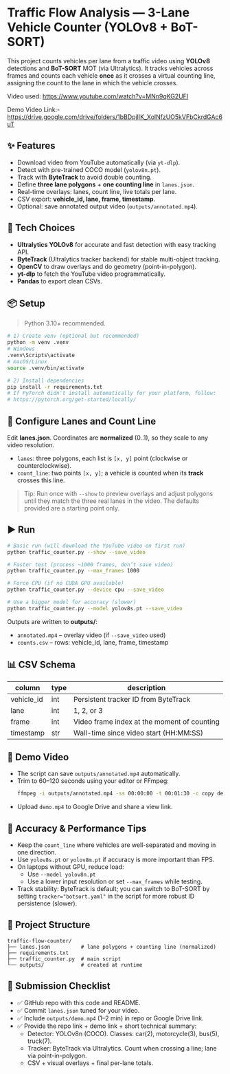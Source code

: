 # Traffic Flow Analysis — 3-Lane Vehicle Counter (YOLOv8 + BoT-SORT)

This project counts vehicles per lane from a traffic video using **YOLOv8** detections and **BoT-SORT** MOT (via Ultralytics). It tracks vehicles across frames and counts each vehicle **once** as it crosses a virtual counting line, assigning the count to the lane in which the vehicle crosses.

Video used: https://www.youtube.com/watch?v=MNn9qKG2UFI

Demo Video Link:- https://drive.google.com/drive/folders/1bBDpjIlK_XolNfzUO5kVFbCkrdGAc6uT

## ✨ Features
- Download video from YouTube automatically (via `yt-dlp`).
- Detect with pre-trained COCO model (`yolov8n.pt`).
- Track with **ByteTrack** to avoid double counting.
- Define **three lane polygons** + **one counting line** in `lanes.json`.
- Real-time overlays: lanes, count line, live totals per lane.
- CSV export: **vehicle_id, lane, frame, timestamp**.
- Optional: save annotated output video (`outputs/annotated.mp4`).

## 🧱 Tech Choices
- **Ultralytics YOLOv8** for accurate and fast detection with easy tracking API.
- **ByteTrack** (Ultralytics tracker backend) for stable multi-object tracking.
- **OpenCV** to draw overlays and do geometry (point-in-polygon).
- **yt-dlp** to fetch the YouTube video programmatically.
- **Pandas** to export clean CSVs.

## 📦 Setup

> Python 3.10+ recommended.

```bash
# 1) Create venv (optional but recommended)
python -m venv .venv
# Windows
.venv\Scripts\activate
# macOS/Linux
source .venv/bin/activate

# 2) Install dependencies
pip install -r requirements.txt
# If PyTorch didn't install automatically for your platform, follow:
# https://pytorch.org/get-started/locally/
```

## 🚦 Configure Lanes and Count Line

Edit **lanes.json**. Coordinates are **normalized** (0..1), so they scale to any video resolution.

- `lanes`: three polygons, each list is `[x, y]` point (clockwise or counterclockwise).
- `count_line`: two points `[x, y]`; a vehicle is counted when its **track** crosses this line.

> Tip: Run once with `--show` to preview overlays and adjust polygons until they match the three real lanes in the video. The defaults provided are a starting point only.

## ▶️ Run

```bash
# Basic run (will download the YouTube video on first run)
python traffic_counter.py --show --save_video

# Faster test (process ~1000 frames, don’t save video)
python traffic_counter.py --max_frames 1000

# Force CPU (if no CUDA GPU available)
python traffic_counter.py --device cpu --save_video

# Use a bigger model for accuracy (slower)
python traffic_counter.py --model yolov8s.pt --save_video
```

Outputs are written to **outputs/**:
- `annotated.mp4` – overlay video (if `--save_video` used)
- `counts.csv` – rows: vehicle_id, lane, frame, timestamp

## 📊 CSV Schema

| column      | type   | description                                  |
|-------------|--------|----------------------------------------------|
| vehicle_id  | int    | Persistent tracker ID from ByteTrack         |
| lane        | int    | 1, 2, or 3                                   |
| frame       | int    | Video frame index at the moment of counting  |
| timestamp   | str    | Wall-time since video start (HH:MM:SS)       |

## 🎥 Demo Video

- The script can save `outputs/annotated.mp4` automatically.
- Trim to 60–120 seconds using your editor or FFmpeg:
  ```bash
  ffmpeg -i outputs/annotated.mp4 -ss 00:00:00 -t 00:01:30 -c copy demo.mp4
  ```
- Upload `demo.mp4` to Google Drive and share a view link.

## 🧪 Accuracy & Performance Tips

- Keep the `count_line` where vehicles are well-separated and moving in one direction.
- Use `yolov8s.pt` or `yolov8m.pt` if accuracy is more important than FPS.
- On laptops without GPU, reduce load:
  - Use `--model yolov8n.pt`
  - Use a lower input resolution or set `--max_frames` while testing.
- Track stability: ByteTrack is default; you can switch to BoT-SORT by setting `tracker="botsort.yaml"` in the script for more robust ID persistence (slower).

## 🧰 Project Structure

```
traffic-flow-counter/
├── lanes.json          # lane polygons + counting line (normalized)
├── requirements.txt
├── traffic_counter.py  # main script
└── outputs/            # created at runtime
```

## 📝 Submission Checklist

- ✅ GitHub repo with this code and README.
- ✅ Commit `lanes.json` tuned for your video.
- ✅ Include `outputs/demo.mp4` (1–2 min) in repo or Google Drive link.
- ✅ Provide the repo link + demo link + short technical summary:
  - Detector: YOLOv8n (COCO). Classes: car(2), motorcycle(3), bus(5), truck(7).
  - Tracker: ByteTrack via Ultralytics. Count when crossing a line; lane via point-in-polygon.
  - CSV + visual overlays + final per-lane totals.
